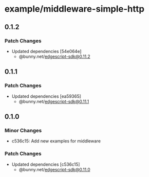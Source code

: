# example/middleware-simple-http

## 0.1.2

### Patch Changes

- Updated dependencies [54e064e]
  - @bunny.net/edgescript-sdk@0.11.2

## 0.1.1

### Patch Changes

- Updated dependencies [ea59365]
  - @bunny.net/edgescript-sdk@0.11.1

## 0.1.0

### Minor Changes

- c536c15: Add new examples for middleware

### Patch Changes

- Updated dependencies [c536c15]
  - @bunny.net/edgescript-sdk@0.11.0
